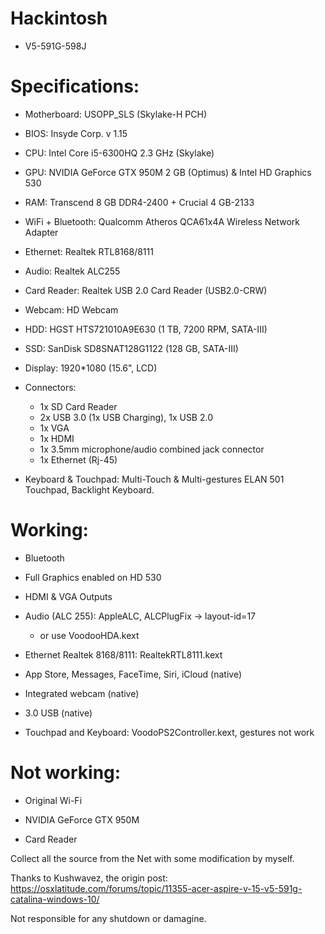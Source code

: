 # Hackintosh

- V5-591G-598J

# Specifications:
- Motherboard: USOPP_SLS (Skylake-H PCH)

- BIOS: Insyde Corp. v 1.15

- CPU: Intel Core i5-6300HQ 2.3 GHz (Skylake)

- GPU: NVIDIA GeForce GTX 950M 2 GB (Optimus) & Intel HD Graphics 530

- RAM: Transcend 8 GB DDR4-2400 + Crucial 4 GB-2133 

- WiFi + Bluetooth:	Qualcomm Atheros QCA61x4A Wireless Network Adapter 

- Ethernet: Realtek RTL8168/8111

- Audio: Realtek ALC255 

- Card Reader: Realtek USB 2.0 Card Reader (USB2.0-CRW)

- Webcam: HD Webcam

- HDD: HGST HTS721010A9E630  (1 TB, 7200 RPM, SATA-III)

- SSD: SanDisk SD8SNAT128G1122  (128 GB, SATA-III)

- Display: 1920*1080 (15.6", LCD)

- Connectors: 

    - 1x SD Card Reader
    - 2x USB 3.0 (1x USB Charging), 1x USB 2.0
    - 1x VGA
    - 1x HDMI
    - 1x 3.5mm microphone/audio combined jack connector
    - 1x Ethernet (Rj-45)
- Keyboard & Touchpad: Multi-Touch & Multi-gestures ELAN 501 Touchpad, Backlight Keyboard.

# Working:  
- Bluetooth 

- Full Graphics enabled on HD 530

- HDMI & VGA Outputs

- Audio (ALC 255): AppleALC, ALCPlugFix -> layout-id=17
  - or use VoodooHDA.kext

- Ethernet Realtek 8168/8111: RealtekRTL8111.kext

- App Store, Messages, FaceTime, Siri, iCloud (native)

- Integrated webcam (native)

- 3.0 USB (native)

- Touchpad and Keyboard: VoodoPS2Controller.kext, gestures not work

# Not working:
- Original Wi-Fi 

- NVIDIA GeForce GTX 950M

- Card Reader

Collect all the source from the Net with some modification by myself.

Thanks to Kushwavez, the origin post: https://osxlatitude.com/forums/topic/11355-acer-aspire-v-15-v5-591g-catalina-windows-10/

Not responsible for any shutdown or damagine.
